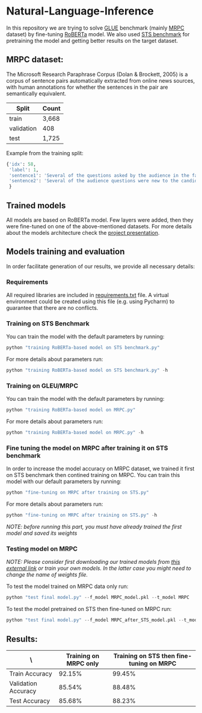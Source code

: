 # Natural-Language-Inference

In this repository we are trying to solve [GLUE](https://gluebenchmark.com/) benchmark (mainly [MRPC](https://www.microsoft.com/en-us/download/details.aspx?id=52398) dataset) by fine-tuning [RoBERTa](https://huggingface.co/transformers/model_doc/roberta.html) model. We also used [STS benchmark](http://ixa2.si.ehu.eus/stswiki/index.php/STSbenchmark) for pretraining the model and getting better results on the target dataset.

## MRPC dataset: 
The Microsoft Research Paraphrase Corpus (Dolan & Brockett, 2005) is a corpus of sentence pairs automatically extracted from online news sources, with human annotations for whether the sentences in the pair are semantically equivalent.

Split | Count |
--- | --- | 
train | 3,668 |
validation   | 408 |
test  | 1,725 |

Example from the training split:
``` python
{'idx': 58,
 'label': 1,
 'sentence1': 'Several of the questions asked by the audience in the fast-paced forum were new to the candidates .',
 'sentence2': 'Several of the audience questions were new to the candidates as well .'
 }
```

## Trained models
All models are based on RoBERTa model. Few layers were added, then they were fine-tuned on one of the above-mentioned datasets. For more details about the models architecture check the [project presentation](https://github.com/YamenHabib/Natural-Language-Inference-NLI-/blob/main/Presention.pptx).

## Models training and evaluation
In order facilitate generation of our results, we provide all necessary details: 
### Requirements
All required libraries are included in [requirements.txt](https://github.com/YamenHabib/Natural-Language-Inference-NLI-/blob/main/requirements.txt) file. A virtual environment could be created using this file (e.g. using Pycharm) to guarantee that there are no conflicts.
### Training on STS Benchmark
You can train the model with the default parameters by running:
``` python
python "training RoBERTa-based model on STS benchmark.py" 
```
For more details about parameters run:
``` python
python "training RoBERTa-based model on STS benchmark.py" -h
```

### Training on GLEU/MRPC
You can train the model with the default parameters by running:
``` python
python "training RoBERTa-based model on MRPC.py"
```
For more details about parameters run:
``` python
python "training RoBERTa-based model on MRPC.py" -h
```

### Fine tuning the model on MRPC after training it on STS benchmark
In order to increase the model accuracy on MRPC dataset, we trained it first on STS benchmark then contined training on MRPC.
You can train this model with our default parameters by running:
``` python
python "fine-tuning on MRPC after training on STS.py"
```
For more details about parameters run:
``` python
python "fine-tuning on MRPC after training on STS.py" -h
```
<i> NOTE: before running this part, you must have already trained the first model and saved its weights </i>

### Testing model on MRPC
<i>NOTE: Please consider first downloading our trained models from [this external link](https://niuitmo-my.sharepoint.com/:f:/g/personal/308544_niuitmo_ru/EjfY5rWkudpIoUdJFMynKI8B2Cl8l6R4D9LY_TBlJGhb1g?e=rPAdDR) or train your own models. In the latter case you might need to change the name of weights file.</i>

To test the model trained on MRPC data only run:
``` python
python "test final model.py" --f_model MRPC_model.pkl --t_model MRPC 
```
To test the model pretrained on STS then fine-tuned on MRPC run:
``` python
python "test final model.py" --f_model MRPC_after_STS_model.pkl --t_model MIXED 
```

## Results:

   \                  | Training on MRPC only | Training on STS then fine-tuning on MRPC  
 ---                  | ---                   | ---   
Train Accuracy        | 92.15%                | 99.45%  
Validation Accuracy   | 85.54%                | 88.48%   
Test Accuracy         | 85.68%                | 88.23%    


